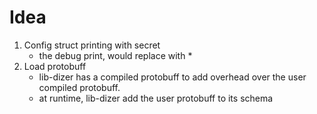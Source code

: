 # Idea

1. Config struct printing with secret
    - the debug print, would replace with *
2. Load protobuff
    - lib-dizer has a compiled protobuff to add overhead over the user compiled protobuff.
    - at runtime, lib-dizer add the user protobuff to its schema